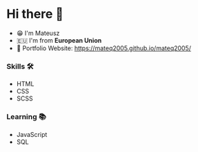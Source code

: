 # Hi there 👋

- 😁 I'm Mateusz
- 🇪🇺 I'm from **European Union**
- 🔗 Portfolio Website: https://mateq2005.github.io/mateq2005/

### Skills 🛠️
- HTML
- CSS
- SCSS

### Learning 📚
- JavaScript
- SQL

